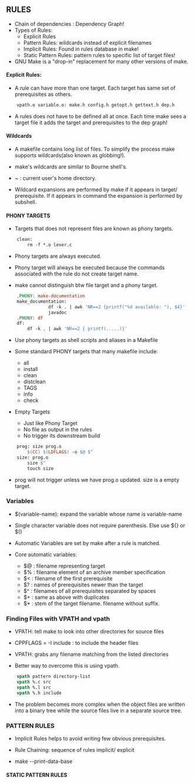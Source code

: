 ## RULES

* Chain of dependencies : Dependency Graph!
* Types of Rules:
	- Explicit Rules
	- Pattern Rules: wildcards instead of explicit filenames
	- Implicit Rules: Found in rules database in make!
	- Static Pattern Rules: pattern rules to specific list of target files!
* GNU Make is a "drop-in" replacement for many other versions of make.


#### Explicit Rules: 

* A rule can have more than one target. Each target has same set of prerequisites as others.

```Makefile
	vpath.o variable.o: make.h config.h getopt.h gettext.h dep.h	
```

* A rules does not have to be defined all at once. Each time make sees a target file it adds the target and prerequisites to the dep graph!

#### Wildcards

* A makefile contains long list of files. To simplify the process make supports wildcards(also known as globbing!). 

* make's wildcards are similar to Bourne shell's.

* ~ : current user's home directory.

* Wildcard expansions are performed by make if it appears in target/ prerequisite. If it appears in command the expansion is performed by subshell.

#### PHONY TARGETS

* Targets that does not represent files are known as phony targets.

```Makefile
	clean: 
		rm -f *.o lexer.c
``` 

* Phony targets are always executed.

* Phony target will always be executed because the commands associated with the rule do not create target name.

* make cannot distinguish btw file target and a phony target.

```Makefile
	.PHONY: make-documentation
	make_documentation:
				df -k . | awk 'NR==2 {printf("%d available: "), $4}'
				javadoc
	.PHONY: df
	df: 
		df -k . | awk 'NR==2 { printf(.....)}'
``` 

* Use phony targets as shell scripts and aliases in a Makefile

* Some standard PHONY targets that many makefile include:
	- all
	- install
	- clean
	- distclean
	- TAGS
	- info 
	- check

* Empty Targets

	- Just like Phony Target
	- No file as output in the rules
	- No trigger its downstream build

```Makefile
	prog: size prog.o
		$(CC) $(LDFLAGS) -o $@ $^
	size: prog.o 
		size $^
		touch size
``` 

* prog will not trigger unless we have prog.o updated. size is a empty target.

### Variables

* $(variable-name): expand the variable whose name is variable-name

* Single character variable does not require parenthesis. Else use ${} or $()

* Automatic Variables are set by make after a rule is matched.

* Core automatic variables: 
	- $@ : filename representing target 
	- $% : filename element of an archive member specification
	- $< : filename of the first prerequisite
	- $? : names of prerequisites newer than the target
	- $^ : filenames of all prerequisites separated by spaces
	- $+ : same as above with duplicates
	- $* : stem of the target filename. filename without suffix.

### Finding Files with VPATH and vpath

* VPATH: tell make to look into other directories for source files

* CPPFLAGS = -I include : to include the header files

* VPATH: grabs any filename matching from the listed directories

* Better way to overcome this is using vpath.

```Makefile
	vpath pattern directory-list
	vpath %.c src
	vpath %.l src
	vpath %.h include
```

* The problem becomes more complex when the object files are written into a binary tree while the source files live in a separate source tree. 

### PATTERN RULES

* Implicit Rules helps to avoid writing few obvious prerequisites.

* Rule Chaining: sequence of rules implicit/ explicit

* make --print-data-base

#### STATIC PATTERN RULES

	
